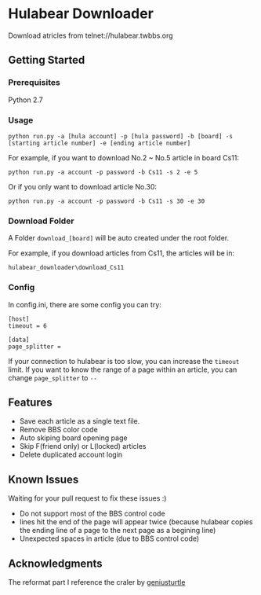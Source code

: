 # Hulabear Downloader
Download atricles from telnet://hulabear.twbbs.org

## Getting Started
### Prerequisites

Python 2.7

### Usage

```
python run.py -a [hula account] -p [hula password] -b [board] -s [starting article number] -e [ending article number]
```

For example, if you want to download No.2 ~ No.5 article in board Cs11:
```
python run.py -a account -p password -b Cs11 -s 2 -e 5
```
Or if you only want to download article No.30:
```
python run.py -a account -p password -b Cs11 -s 30 -e 30
```

### Download Folder

A Folder `download_[board]` will be auto created under the root folder.

For example, if you download articles from Cs11, the articles will be in:
```
hulabear_downloader\download_Cs11
```

### Config

In config.ini, there are some config you can try:
```
[host]
timeout = 6

[data]
page_splitter =
```
If your connection to hulabear is too slow, you can increase the `timeout` limit.
If you want to know the range of a page within an article, you can change `page_splitter` to `--`

## Features
* Save each article as a single text file.
* Remove BBS color code
* Auto skiping board opening page
* Skip F(friend only) or L(locked) articles
* Delete duplicated account login

## Known Issues
Waiting for your pull request to fix these issues :)
* Do not support most of the BBS control code
* lines hit the end of the page will appear twice
  (because hulabear copies the ending line of a page to the next page as a begining line)
* Unexpected spaces in article (due to BBS control code)

## Acknowledgments

The reformat part I reference the craler by [geniusturtle](https://github.com/geniusturtle6174/hulabear-crawler)

